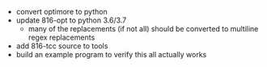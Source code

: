 - convert optimore to python
- update 816-opt to python 3.6/3.7
    - many of the replacements (if not all) should be converted to multiline regex replacements
- add 816-tcc source to tools
- build an example program to verify this all actually works
